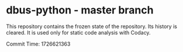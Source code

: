 # dbus-python - master branch

This repository contains the frozen state of the repository.
Its history is cleared. It is used only for static code
analysis with Codacy.

Commit Time: 1726621363
